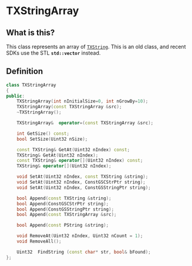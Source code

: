 # TXStringArray

## What is this?

This class represents an array of [`TXString`](Type%20TXString.md). This is an old class, and recent SDKs use the STL **`std::vector`** instead.

## Definition

```cpp
class TXStringArray
{
public:
	TXStringArray(int nInitialSize=0, int nGrowBy=10);
	TXStringArray(const TXStringArray &src);
	~TXStringArray();

	TXStringArray&	operator=(const TXStringArray &src);

	int GetSize() const;
	bool SetSize(Uint32 nSize);

	const TXString& GetAt(Uint32 nIndex) const;
	TXString& GetAt(Uint32 nIndex);
	const TXString& operator[](Uint32 nIndex) const;
	TXString& operator[](Uint32 nIndex);

	void SetAt(Uint32 nIndex, const TXString &string);
	void SetAt(Uint32 nIndex, ConstGSCStrPtr string);
	void SetAt(Uint32 nIndex, ConstGSStringPtr string);

	bool Append(const TXString &string);
	bool Append(ConstGSCStrPtr string);
	bool Append(ConstGSStringPtr string);
	bool Append(const TXStringArray &src);

	bool Append(const PString &string);

	void RemoveAt(Uint32 nIndex, Uint32 nCount = 1);
	void RemoveAll();

	Uint32	FindString (const char* str, bool& bFound);
};

